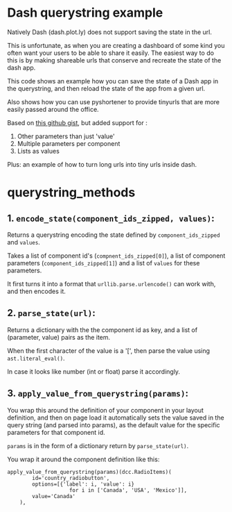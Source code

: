 # Dash querystring example

Natively Dash (dash.plot.ly) does not support saving the state in the url.

This is unfortunate, as when you are creating a dashboard of some kind you
often want your users to be able to share it easily. The easiest way to do this
is by making shareable urls that conserve and recreate the state of the dash app.

This code shows an example how you can save the state of a Dash app in
the querystring, and then reload the state of the app from a given url.

Also shows how you can use pyshortener to provide tinyurls that are more
easily passed around the office.

Based on [this github gist](https://gist.github.com/jtpio/1aeb0d850dcd537a5b244bcf5aeaa75b),
but added support for :

1. Other parameters than just 'value'
2. Multiple parameters per component
3. Lists as values

Plus: an example of how to turn long urls into tiny urls inside dash.

# querystring_methods
## 1. `encode_state(component_ids_zipped, values)`:

Returns a querystring encoding the state defined by `component_ids_zipped`
and `values`.

Takes a list of component id's (`compnent_ids_zipped[0]`), a list of component
parameters (`component_ids_zipped[1]`) and a list of `values` for these
parameters.

It first turns it into a format that `urllib.parse.urlencode()` can work with,
and then encodes it.

## 2. `parse_state(url)`:

Returns a dictionary with the the component id as key, and a list of
(parameter, value) pairs as the item.

When the first character of the value is a '[', then parse the value using
`ast.literal_eval()`.

In case it looks like  number (int or float) parse it accordingly.

## 3. `apply_value_from_querystring(params)`:

You wrap this around the definition of your component in your layout definition,
and then on page load it automatically sets the value saved in the query string
(and parsed into params), as the default value for the specific parameters for
that component id.

`params` is in the form of a dictionary return by `parse_state(url)`.

You wrap it around the component definition like this:

```
apply_value_from_querystring(params)(dcc.RadioItems)(
        id='country_radiobutton',
        options=[{'label': i, 'value': i}
                    for i in ['Canada', 'USA', 'Mexico']],
        value='Canada'
    ),
```
